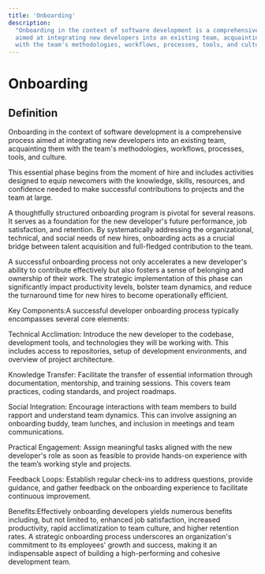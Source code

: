 ```yaml
---
title: 'Onboarding'
description:
  "Onboarding in the context of software development is a comprehensive process
  aimed at integrating new developers into an existing team, acquainting them
  with the team's methodologies, workflows, processes, tools, and culture."
---
```


# Onboarding

## Definition

Onboarding in the context of software development is a comprehensive process
aimed at integrating new developers into an existing team, acquainting them with
the team's methodologies, workflows, processes, tools, and culture.

This essential phase begins from the moment of hire and includes activities
designed to equip newcomers with the knowledge, skills, resources, and
confidence needed to make successful contributions to projects and the team at
large.

A thoughtfully structured onboarding program is pivotal for several reasons. It
serves as a foundation for the new developer's future performance, job
satisfaction, and retention. By systematically addressing the organizational,
technical, and social needs of new hires, onboarding acts as a crucial bridge
between talent acquisition and full-fledged contribution to the team.

A successful onboarding process not only accelerates a new developer's ability
to contribute effectively but also fosters a sense of belonging and ownership of
their work. The strategic implementation of this phase can significantly impact
productivity levels, bolster team dynamics, and reduce the turnaround time for
new hires to become operationally efficient.

Key Components:A successful developer onboarding process typically encompasses
several core elements:

Technical Acclimation: Introduce the new developer to the codebase, development
tools, and technologies they will be working with. This includes access to
repositories, setup of development environments, and overview of project
architecture.

Knowledge Transfer: Facilitate the transfer of essential information through
documentation, mentorship, and training sessions. This covers team practices,
coding standards, and project roadmaps.

Social Integration: Encourage interactions with team members to build rapport
and understand team dynamics. This can involve assigning an onboarding buddy,
team lunches, and inclusion in meetings and team communications.

Practical Engagement: Assign meaningful tasks aligned with the new developer's
role as soon as feasible to provide hands-on experience with the team’s working
style and projects.

Feedback Loops: Establish regular check-ins to address questions, provide
guidance, and gather feedback on the onboarding experience to facilitate
continuous improvement.

Benefits:Effectively onboarding developers yields numerous benefits including,
but not limited to, enhanced job satisfaction, increased productivity, rapid
acclimatization to team culture, and higher retention rates. A strategic
onboarding process underscores an organization's commitment to its employees'
growth and success, making it an indispensable aspect of building a
high-performing and cohesive development team.
